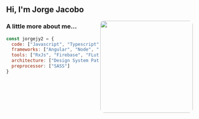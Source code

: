 <h2> Hi, I'm Jorge Jacobo</h2>

<img style="border-radius: 10px" align='right' src="https://i.pinimg.com/originals/e4/26/70/e426702edf874b181aced1e2fa5c6cde.gif" width="250">

### A little more about me...  

```javascript
const jorgejy2 = {
  code: ["Javascript", "Typescript","Dart", "Java", "HTML/CSS"],
  frameworks: ["Angular", "Node", "Spring"],
  tools: ["RxJs", "Firebase", "FLutter", "Android", "Docker", "Linux"],
  architecture: ["Design System Pattern", "MVC", "MVVM"],
  preprocessor: ["SASS"]
}
```
